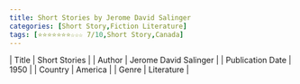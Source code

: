 ```yaml
---
title: Short Stories by Jerome David Salinger
categories: [Short Story,Fiction Literature]
tags: [⭐⭐⭐⭐⭐⭐⭐☆☆☆ 7/10,Short Story,Canada]
---     
```

| Title | Short Stories  |
| Author |  Jerome David Salinger  |
| Publication Date | 1950   |
| Country | America |
| Genre | Literature  |
        